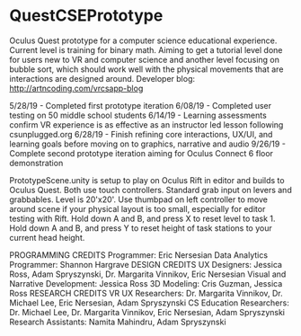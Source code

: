 # QuestCSEPrototype
Oculus Quest prototype for a computer science educational experience. Current level is training for binary math. Aiming to get a tutorial level done for users new to VR and computer science and another level focusing on bubble sort, which should work well with the physical movements that are interactions are designed around. Developer blog: http://artncoding.com/vrcsapp-blog

5/28/19 - Completed first prototype iteration
6/08/19 - Completed user testing on 50 middle school students
6/14/19 - Learning assessments confirm VR experience is as effective as an instructor led lesson following csunplugged.org
6/28/19 - Finish refining core interactions, UX/UI, and learning goals before moving on to graphics, narrative and audio
9/26/19 - Complete second prototype iteration aiming for Oculus Connect 6 floor demonstration

PrototypeScene.unity is setup to play on Oculus Rift in editor and builds to Oculus Quest. Both use touch controllers. Standard grab input on levers and grabbables. Level is 20'x20'. Use thumbpad on left controller to move around scene if your physical layout is too small, especially for editor testing with Rift. Hold down A and B, and press X to reset level to task 1. Hold down A and B, and press Y to reset height of task stations to your current head height.

PROGRAMMING CREDITS
Programmer: Eric Nersesian
Data Analytics Programmer: Shannon Hargrave
DESIGN CREDITS
UX Designers: Jessica Ross, Adam Spryszynski, Dr. Margarita Vinnikov, Eric Nersesian
Visual and Narrative Development: Jessica Ross
3D Modeling: Cris Guzman, Jessica Ross
RESEARCH CREDITS
VR UX Researchers: Dr. Margarita Vinnikov, Dr. Michael Lee, Eric Nersesian, Adam Spryszynski
CS Education Researchers: Dr. Michael Lee, Dr. Margarita Vinnikov, Eric Nersesian, Adam Spryszynski
Research Assistants: Namita Mahindru, Adam Spryszynski
